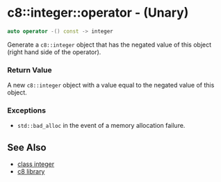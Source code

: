 # c8::integer::operator - (Unary) #

```cpp
auto operator -() const -> integer
```

Generate a `c8::integer` object that has the negated value of this object (right hand side of the operator).

### Return Value ###

A new `c8::integer` object with a value equal to the negated value of this object.

### Exceptions ###

* `std::bad_alloc` in the event of a memory allocation failure.

## See Also ##

* [class integer](c8_integer)
* [c8 library](c8)

